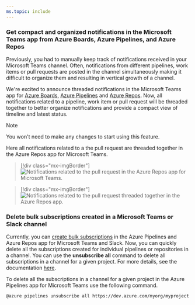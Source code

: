 ```yaml
---
ms.topic: include
---
```


### Get compact and organized notifications in the Microsoft Teams app from Azure Boards, Azure Pipelines, and Azure Repos

Previously, you had to manually keep track of notifications received in your Microsoft Teams channel. Often, notifications from different pipelines, work items or pull requests are posted in the channel simultaneously making it difficult to organize them and resulting in vertical growth of a channel. 

We're excited to announce threaded notifications in the Microsoft Teams app for [Azure Boards](/azure/devops/boards/integrations/boards-teams), [Azure Pipelines](/azure/devops/pipelines/integrations/microsoft-teams) and [Azure Repos](/azure/devops/repos/integrations/repos-teams). Now, all notifications related to a pipeline, work item or pull request will be threaded together to better organize notifications and provide a compact view of timeline and latest status. 

> [!NOTE]
> You won't need to make any changes to start using this feature. 

Here all notifications related to a the pull request are threaded together in the Azure Repos app for Microsoft Teams.

> [!div class="mx-imgBorder"]
> ![Notifications related to the pull request in the Azure Repos app for Microsoft Teams.](../../media/163_01.png)

> [!div class="mx-imgBorder"]
> ![Notifications related to the pull request threaded together in the Azure Repos app.](../../media/163_02.png)

### Delete bulk subscriptions created in a Microsoft Teams or Slack channel

Currently, you can [create bulk subscriptions](../../../2019/sprint-161-update.md#create-bulk-subscriptions-in-azure-pipelines-app-for-slack-and-microsoft-teams) in the Azure Pipelines and Azure Repos app for Microsoft Teams and Slack. Now, you can quickly delete all the subscriptions created for individual pipelines or repositories in a channel. You can use the **unsubscribe all** command to delete all subscriptions in a channel for a given project. For more details, see the documentation [here](/azure/devops/service-hooks/services/workplace-messaging-apps?view=azure-devops&preserve-view=true).

To delete all the subscriptions in a channel for a given project in the Azure Pipelines app for Microsoft Teams use the following command. 
 
`@azure pipelines unsubscribe all https://dev.azure.com/myorg/myproject`